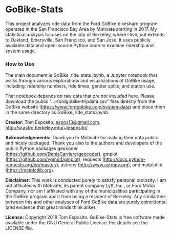 # GoBike-Stats
This project analyzes ride data from the Ford GoBike bikeshare program operated in the San Francisco Bay Area by Motivate starting in 2017. My statistical analysis focuses on the city of Berkeley, where I live, but extends to Oakland, Emeryville, San Francisco, and San Jose. It uses publicly available data and open-source Python code to examine ridership and system usage.

### How to Use ###
The main document is GoBike_ride_stats.ipynb, a Jupyter notebook that walks through various explorations and visualizations of GoBike usage, including: ridership numbers, ride times, gender splits, and station use.

That notebook depends on raw data that *are not included* here. Please download the public "...-fordgobike-tripdata.csv" files directly from the GoBike website (https://www.fordgobike.com/system-data) and place them in the same directory as GoBike_ride_stats.ipynb.


**Creator:** Tom Esposito, espos13@gmail.com, http://w.astro.berkeley.edu/~tesposito/

**Acknowledgements:** Thank you to Motivate for making their data public and nicely packaged. Thank you also to the authors and developers of the public Python packages geocoder (https://github.com/DenisCarriere/geocoder), gmplot (https://github.com/vgm64/gmplot), requests (http://docs.python-requests.org/en/master/), astropy (http://www.astropy.org), and matplotlib (https://matplotlib.org).

**Disclaimer:** This work is conducted purely to satisfy personal curiosity. I am not affiliated with Motivate, its parent company Lyft, Inc., or Ford Motor Company, nor am I affiliated with any of the municipalities participating in the GoBike program apart from being a resident of Berkeley. Any similarities between this and other analyses of Ford GoBike data are purely coincidental (and evidence that great minds think alike).

**License:** Copyright 2018 Tom Esposito. GoBike-Stats is free software made available under the GNU General Public License. For details see the LICENSE file.
